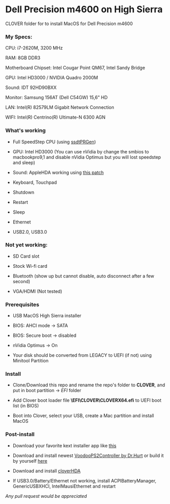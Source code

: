 # Dell Precision m4600 on High Sierra

CLOVER folder for to install MacOS for Dell Precision m4600


### My Specs:

CPU: i7-2620M, 3200 MHz

RAM: 8GB DDR3

Motherboard Chipset: Intel Cougar Point QM67, Intel Sandy Bridge

GPU: Intel HD3000 / NVIDIA Quadro 2000M

Sound: IDT 92HD90BXX

Monitor: Samsung 156AT (Dell C54GW) 15,6" HD

LAN: Intel(R) 82579LM Gigabit Network Connection

WIFI: Intel(R) Centrino(R) Ultimate-N 6300 AGN

### What's working

- Full SpeedStep CPU (using [ssdtPRGen](https://github.com/Piker-Alpha/ssdtPRGen.sh))

- GPU: Intel HD3000 (You can use nVidia by change the smbios to macbookpro9,1 and disable nVidia Optimus but you will lost speedstep and sleep)

- Sound: AppleHDA working using [this patch](https://github.com/insanelydeepak/cloverHDA-for-Mac-OS-Sierra-10.12)

- Keyboard, Touchpad

- Shutdown

- Restart

- Sleep

- Ethernet

- USB2.0, USB3.0

### Not yet working:

- SD Card slot

- Stock Wi-fi card

- Bluetooth (show up but cannot disable, auto disconnect after a few second)

- VGA/HDMI (Not tested)

### Prerequisites

- USB MacOS High Sierra installer

- BIOS: AHCI mode -> SATA

- BIOS: Secure boot -> disabled

- nVidia Optimus -> On

- Your disk should be converted from LEGACY to UEFI (if not) using Minitool Partition

### Install

- Clone/Download this repo and rename the repo's folder to **CLOVER**, and put in boot partition -> *EFI* folder

- Add Clover boot loader file **\EFI\CLOVER\CLOVERX64.efi** to UEFI boot list (in BIOS)

- Boot into Clover, select your USB, create a Mac partition and install MacOS

### Post-install

- Download your favorite kext installer app like [this](http://www.insanelymac.com/forum/files/file/397-easykext-pro-a-minimal-and-super-fast-kext-installer/)

- Download and install newest [VoodooPS2Controller by Dr.Hurt](https://osxlatitude.com/forums/topic/8285-refined-alps-touchpad-driver/) or build it by yourself [here](https://github.com/DrHurt/OS-X-ALPS-DRIVER)

- Download and install [cloverHDA](https://github.com/insanelydeepak/cloverHDA-for-Mac-OS-Sierra-10.12)

- If USB3.0/Battery/Ethernet not working, install ACPIBatteryManager, GenericUSBXHCI, IntelMausiEthernet and restart


_Any pull request would be appreciated_
